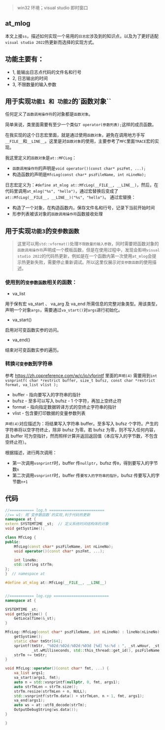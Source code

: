 > win32 环境；visual studio 即时窗口

## at_mlog

本文上接`ss`，描述如何实现一个易用的`日志宏`涉及到的知识点，以及为了更好适配`visual studio 2022`热更新而选择的实现方式。

## 功能主要有：

- 1, 能输出日志点代码的文件名和行号
- 2, 日志输出的时间
- 3, 不限数量的输入参数

## 用于实现`功能1 和 功能2`的`函数对象``

任何定义了`函数调用操作符`的对象都是`函数对象`。

简单来说，类里面需要有至少一个类似`T operator(参数列表);`这样的成员函数。

在我实现的这个日志宏里面，就是通过使用`函数对象`，避免在调用地方手写`__FILE__`和`__LINE__`。这里是对`函数对象`的使用，主要参考了`MFC`里面`TRACE`宏的实现。

我这里定义的`函数对象`是`at::MFCLog`：

- `函数调用操作符`的声明是`void operator()(const char* pszFmt, ...);`
- 构造函数的声明是`MfcLog(const char* pszFileName, int nLineNo);`

日志宏定义为：`#define at_mlog at::MfcLog(__FILE__, __LINE__)`，然后，在代码里调用`at_mlog("%s", "hello")`，通过宏替换后变成了`at::MfcLog(__FILE__, __LINE__)("%s", "hello")`。
通过宏替换：

- 构造了一个对象，在构造函数内，保存文件名和行号，记录下当前开始时间
- 形参列表被该对象的`函数调用操作符`函数接收处理

## 用于实现`功能3`的`变参数函数`

> 这里可以用`std::vformat()`处理`不限数量的输入参数`，同时需要把函数对象的`函数调用操作符`声明成一个模板函数，但是在使用过程中，发现会影响`visual studio 2022`的代码热更新，例如是在一个函数内第一次使用`at_mlog`会提示热更新失败，需要停止重新调试。所以这里仅展示对`变参数函数`的使用描述。

### 使用到的`变参数函数`相关的函数：

- va_list

用于保有宏 va_start 、 va_arg 及 va_end 所需信息的完整对象类型。用该类型，声明一个对象`args`，需要通过`va_start()`对`args`进行初始化。

- va_start()

启用对可变函数实参的访问。

- va_end()

结束对可变函数实参的遍历。

### 转换`可变参数`到字符串

参考 https://zh.cppreference.com/w/c/io/vfprintf 里面的`声明(4)`
需要用到`int vsnprintf( char *restrict buffer, size_t bufsz, const char *restrict format, va_list vlist );`

- buffer - 指向要写入的字符串的指针
- bufsz - 至多可以写入 bufsz - 1 个字符，再加上空终止符
- format - 指向指定数据转译方式的空终止字符串的指针
- vlist - 包含要打印数据的变量参数列表

`声明(4)`对应描述为：将结果写入字符串 buffer。至多写入 bufsz 个字符。产生的字符串将以空字符终止，除非 bufsz 为零。若 bufsz 为零，则不写入任何内容，且 buffer 可为空指针，然而照样计算并返回返回值（本应写入的字节数，不包含空终止符）。

根据描述，进行两次调用：

- 第一次调用`vsnprintf`时，buffer 传`nullptr`，bufsz 传`0`，得到要写入的字节数`n`
- 第二次调用`vsnprintf`时，buffer 传`要写入的字符串的指针`，bufsz 传要写入的字节数`n+1`

## 代码

```cpp
//=========== log.h =========================
//== w1: 用`变参数函数`的实现,利于代码热更新
namespace at {
extern SYSTEMTIME _st;  // 定义系统时间结构体的对象
void getSystime();

class MfcLog {
public:
    MfcLog(const char* pszFileName, int nLineNo);
    void operator()(const char* pszFmt, ...);

    int lineNo;
    std::string strTm;
};
}  // namespace at

#define at_mlog at::MfcLog(__FILE__, __LINE__)


//=========== log.cpp =========================
namespace at {

SYSTEMTIME _st;
void getSystime() {
    GetLocalTime(&_st);
}

MfcLog::MfcLog(const char* pszFileName, int nLineNo) : lineNo(nLineNo) {
    getSystime();
    static char tmStr[64];
    sprintf(tmStr, "%02d:%02d:%02d:%03d [%d] %s:%d : ", _st.wHour, _st.wMinute, _st.wSecond,
            _st.wMilliseconds, std::this_thread::get_id(), pszFileName, lineNo);
    strTm += tmStr;
}

void MfcLog::operator()(const char* fmt, ...) {
    va_list args1;
    va_start(args1, fmt);
    auto n = std::vsnprintf(nullptr, 0, fmt, args1);
    auto strTmLen = strTm.size();
    strTm.resize(strTmLen + n, NULL);
    std::vsnprintf(strTm.data() + strTmLen, n + 1, fmt, args1);
    va_end(args1);
    auto ws = at::utf8_decode(strTm);
    OutputDebugString(ws.data());
}

}
```
